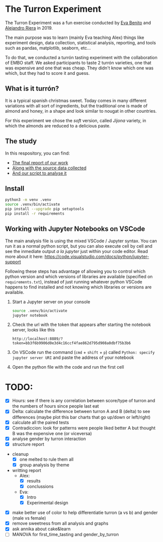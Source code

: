# The Turron Experiment
The Turron Experiment was a fun exercise conducted by [Eva Benito]() and [Alejandro Riera](http://github.com/ariera/) in 2019.

The main purpose was to learn (mainly Eva teaching Alex) things like experiment design, data collection, statistical analysis, reporting, and tools such as pandas, matplotlib, seaborn, etc...

To do that, we conducted a turrón tasting experiment with the collaboration of EMBO staff. We asked participants to taste 2 turrón varieties, one that was expensive and one that was cheap. They didn't know which one was which, but they had to score it and guess.

## What is it turrón?

It is a typical spanish christmas sweet. Today comes in many different variations with all sort of ingredients, but the traditional one is made of almond and honey, in a shape and look similar to nougat in other countries.

For this experiment we chose the _soft_ version, called _Jijona_ variety, in which the almonds are reduced to a delicious paste.


## The study

In this respository, you can find:

* [The final report of our work](report.md)
* [Along with the source data collected](data.csv)
* [And our script to analyse it](analysis.py)

## Install
```bash
python3 -m venv .venv
source .venv/bin/activate
pip install --upgrade pip setuptools
pip install -r requirements
```

## Working with Jupyter Notebooks on VSCode

The main analysis file is using the mixed VSCode / Jupyter syntax. You can run it as a normal python script, but you can also execute cell by cell and see the inmediate output _a la jupyter_ just within your code editor. Read more about it here: https://code.visualstudio.com/docs/python/jupyter-support

Following these steps has advantage of allowing you to control which python version and which versions of libraries are available (specified on `requirements.txt`), instead of just running whatever python VSCode happens to find installed and not knowing which libraries or versions are available.

1. Start a Jupyter server on your console
    ```bash
    source .venv/bin/activate
    jupyter notebook
    ```

2. Check the url with the token that appears after starting the notebook server, looks like this

    ```
    http://localhost:8889/?token=bb3f6b9906d0e3d4c16ccf4fae862d795d908a0dbf75b3b6
    ```


3. On VSCode run the command (`cmd` + `shift` + `p`) called `Python: specify jupyter server URI` and paste the address of your notebook

4. Open the python file with the code and run the first cell


# TODO:
- [x] Hours: see if there is any correlation between score/type of turron and the numbers of hours since people last eat
- [x] Delta: calculate the difference between turron A and B (delta) to see differences (maybe plot this bar charts that go up/down or left/right)
- [x] calculate all the paired tests
- [x] Contradiccion: look for patterns were people liked better A but thought B was the expensive one (or viceversa)
- [x] analyse gender by turron interaction
- [x] structure report
- cleanup
    - [x] one melted to rule them all
    - [x] group analysis by theme
- writting report
    - Alex:
        - [x] results
        - [x] conclussions
    - Eva:
        - [x] Intro
        - [x] Experimental design
- [x] make better use of color to help differentiatie turron (a vs b) and gender (male vs female)
- [x] remove sweetness from all analysis and graphs
- [x] ask annika about cake&learn
- [ ] MANOVA for first_time_tasting and gender_by_turron